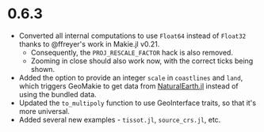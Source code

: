 # 0.6.3
- Converted all internal computations to use `Float64` instead of `Float32` thanks to @ffreyer's work in Makie.jl v0.21.
    - Consequently, the `PROJ_RESCALE_FACTOR` hack is also removed.
    - Zooming in close should also work now, with the correct ticks being shown.
- Added the option to provide an integer `scale` in `coastlines` and `land`, which triggers GeoMakie to get data from [NaturalEarth.jl](https://github.com/JuliaGeo/NaturalEarth.jl) instead of using the bundled data.
- Updated the `to_multipoly` function to use GeoInterface traits, so that it's more universal.
- Added several new examples - `tissot.jl`, `source_crs.jl`, etc.
